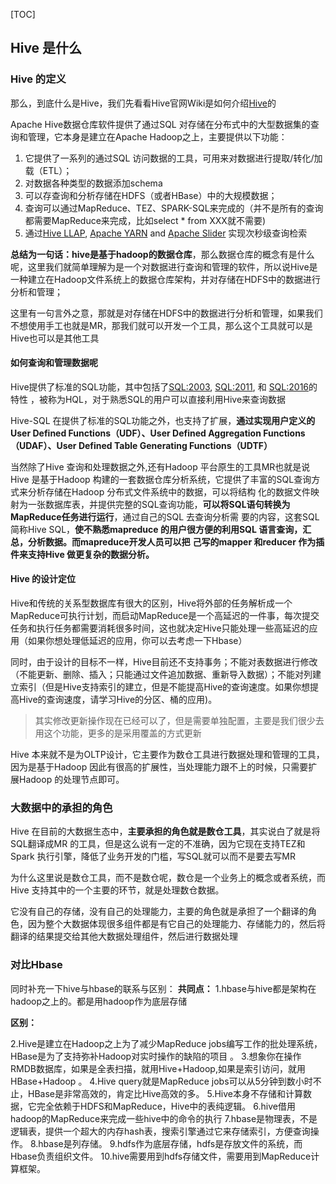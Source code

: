 [TOC]

## Hive 是什么

### Hive 的定义

那么，到底什么是Hive，我们先看看Hive官网Wiki是如何介绍[Hive](https://cwiki.apache.org/confluence/display/Hive/Home)的

Apache Hive数据仓库软件提供了通过SQL 对存储在分布式中的大型数据集的查询和管理，它本身是建立在Apache Hadoop之上，主要提供以下功能：

1. 它提供了一系列的通过SQL 访问数据的工具，可用来对数据进行提取/转化/加载（ETL）；
2. 对数据各种类型的数据添加schema
3. 可以存查询和分析存储在HDFS（或者HBase）中的大规模数据；
4. 查询可以通过MapReduce、TEZ、SPARK-SQL来完成的（并不是所有的查询都需要MapReduce来完成，比如select * from XXX就不需要)
5. 通过[Hive LLAP](https://cwiki.apache.org/confluence/display/Hive/LLAP), [Apache YARN](https://hadoop.apache.org/docs/r2.7.2/hadoop-yarn/hadoop-yarn-site/YARN.html) and [Apache Slider](https://slider.incubator.apache.org/) 实现次秒级查询检索

**总结为一句话：hive是基于hadoop的数据仓库**，那么数据仓库的概念有是什么呢，这里我们就简单理解为是一个对数据进行查询和管理的软件，所以说Hive是一种建立在Hadoop文件系统上的数据仓库架构，并对存储在HDFS中的数据进行分析和管理；

这里有一句言外之意，那就是对存储在HDFS中的数据进行分析和管理，如果我们不想使用手工也就是MR，那我们就可以开发一个工具，那么这个工具就可以是Hive也可以是其他工具

#### 如何查询和管理数据呢

Hive提供了标准的SQL功能，其中包括了[SQL:2003](https://en.wikipedia.org/wiki/SQL:2003), [SQL:2011](https://en.wikipedia.org/wiki/SQL:2011), 和 [SQL:2016](https://en.wikipedia.org/wiki/SQL:2016)的特性 ，被称为HQL，对于熟悉SQL的用户可以直接利用Hive来查询数据

Hive-SQL 在提供了标准的SQL功能之外，也支持了扩展，**通过实现用户定义的User Defined Functions（UDF）、User Defined Aggregation Functions（UDAF）、User Defined Table Generating Functions（UDTF）**

当然除了Hive 查询和处理数据之外,还有Hadoop 平台原生的工具MR也就是说 Hive 是基于Hadoop 构建的一套数据仓库分析系统，它提供了丰富的SQL查询方式来分析存储在Hadoop 分布式文件系统中的数据，可以将结构  化的数据文件映射为一张数据库表，并提供完整的SQL查询功能，**可以将SQL语句转换为MapReduce任务进行运行**，通过自己的SQL 去查询分析需  要的内容，这套SQL 简称Hive SQL，**使不熟悉mapreduce 的用户很方便的利用SQL 语言查询，汇总，分析数据。而mapreduce开发人员可以把**  **己写的mapper 和reducer 作为插件来支持Hive 做更复杂的数据分析。**

#### Hive 的设计定位

Hive和传统的关系型数据库有很大的区别，Hive将外部的任务解析成一个MapReduce可执行计划，而启动MapReduce是一个高延迟的一件事，每次提交任务和执行任务都需要消耗很多时间，这也就决定Hive只能处理一些高延迟的应用（如果你想处理低延迟的应用，你可以去考虑一下Hbase）

同时，由于设计的目标不一样，Hive目前还不支持事务；不能对表数据进行修改（不能更新、删除、插入；只能通过文件追加数据、重新导入数据）；不能对列建立索引（但是Hive支持索引的建立，但是不能提高Hive的查询速度。如果你想提高Hive的查询速度，请学习Hive的分区、桶的应用)。

> 其实修改更新操作现在已经可以了，但是需要单独配置，主要是我们很少去用这个功能，更多的是采用覆盖的方式更新

Hive 本来就不是为OLTP设计，它主要作为数仓工具进行数据处理和管理的工具，因为是基于Hadoop 因此有很高的扩展性，当处理能力跟不上的时候，只需要扩展Hadoop 的处理节点即可。

### 大数据中的承担的角色

Hive 在目前的大数据生态中，**主要承担的角色就是数仓工具**，其实说白了就是将SQL翻译成MR 的工具，但是这么说有一定的不准确，因为它现在支持TEZ和Spark 执行引擎，降低了业务开发的门槛，写SQL就可以而不是要去写MR

为什么这里说是数仓工具，而不是数仓呢，数仓是一个业务上的概念或者系统，而Hive 支持其中的一个主要的环节，就是处理数仓数据。

它没有自己的存储，没有自己的处理能力，主要的角色就是承担了一个翻译的角色，因为整个大数据体现很多组件都是有它自己的处理能力、存储能力的，然后将翻译的结果提交给其他大数据处理组件，然后进行数据处理

### 对比Hbase 

同时补充一下hive与hbase的联系与区别：
**共同点：**
1.hbase与hive都是架构在hadoop之上的。都是用hadoop作为底层存储

**区别：**

2.Hive是建立在Hadoop之上为了减少MapReduce jobs编写工作的批处理系统，HBase是为了支持弥补Hadoop对实时操作的缺陷的项目 。
3.想象你在操作RMDB数据库，如果是全表扫描，就用Hive+Hadoop,如果是索引访问，就用HBase+Hadoop 。
4.Hive query就是MapReduce jobs可以从5分钟到数小时不止，HBase是非常高效的，肯定比Hive高效的多。
5.Hive本身不存储和计算数据，它完全依赖于HDFS和MapReduce，Hive中的表纯逻辑。
6.hive借用hadoop的MapReduce来完成一些hive中的命令的执行
7.hbase是物理表，不是逻辑表，提供一个超大的内存hash表，搜索引擎通过它来存储索引，方便查询操作。
8.hbase是列存储。
9.hdfs作为底层存储，hdfs是存放文件的系统，而Hbase负责组织文件。
10.hive需要用到hdfs存储文件，需要用到MapReduce计算框架。